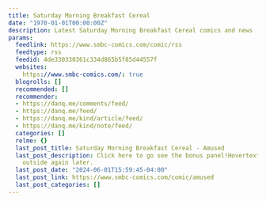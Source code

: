 ```yaml
---
title: Saturday Morning Breakfast Cereal
date: "1970-01-01T00:00:00Z"
description: Latest Saturday Morning Breakfast Cereal comics and news
params:
  feedlink: https://www.smbc-comics.com/comic/rss
  feedtype: rss
  feedid: 4de330330361c334d865b5f85d44557f
  websites:
    https://www.smbc-comics.com/: true
  blogrolls: []
  recommended: []
  recommender:
  - https://danq.me/comments/feed/
  - https://danq.me/feed/
  - https://danq.me/kind/article/feed/
  - https://danq.me/kind/note/feed/
  categories: []
  relme: {}
  last_post_title: Saturday Morning Breakfast Cereal - Amused
  last_post_description: Click here to go see the bonus panel!Hovertext:They'll go
    outside again later.
  last_post_date: "2024-06-01T15:59:45-04:00"
  last_post_link: https://www.smbc-comics.com/comic/amused
  last_post_categories: []
---
```

